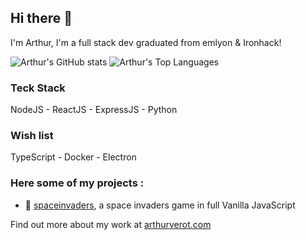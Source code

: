 ## Hi there 👋

I'm Arthur, I'm a full stack dev graduated from emlyon & Ironhack!

![Arthur's GitHub stats][vercel stats]
![Arthur's Top Languages][vercel language]

### Teck Stack
NodeJS - ReactJS - ExpressJS - Python

### Wish list
TypeScript - Docker - Electron

### Here some of my projects :

- 👾 [spaceinvaders][gh spaceinvaders], a space invaders game in full Vanilla JavaScript


Find out more about my work at [arthurverot.com][arthurverot]


[gh spaceinvaders]: https://github.com/ArthurVEROT/SpaceInvaders-Galaga-Project1

[vercel language]: https://github-readme-stats.vercel.app/api/top-langs/?username=ArthurVEROT&langs_count=8&theme=omni&layout=compact
[vercel stats]: https://github-readme-stats.vercel.app/api?username=ArthurVEROT&theme=omni&show_icons=true
[arthurverot]: https://arthurverot.com/

